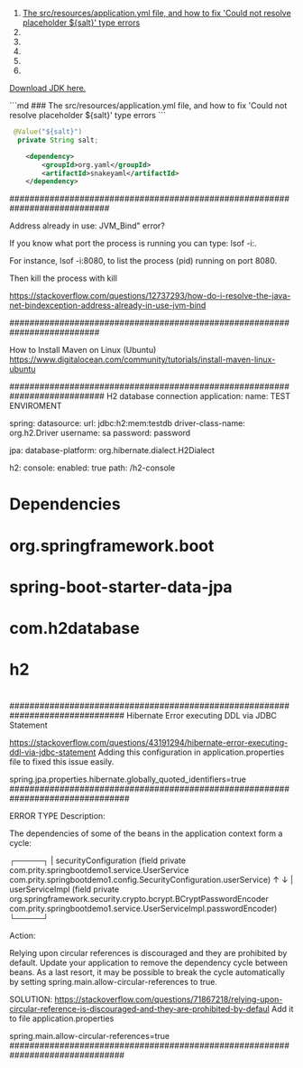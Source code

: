 <ol>
    <li> 
        <a href="#1">
        The src/resources/application.yml file, and how to fix 'Could not resolve placeholder ${salt}' type errors
        </a>
    </li>
    <li></li>
    <li></li>
    <li></li>
    <li></li>
    <li></li>
</ol>

<a href="https://jdk.java.net/archive/">Download JDK here.</a>

<div id="1">
```md
    ### The src/resources/application.yml file, and how to fix 'Could not resolve placeholder ${salt}' type errors
```

```java
 @Value("${salt}")
  private String salt;
```

```xml
    <dependency>
        <groupId>org.yaml</groupId>
        <artifactId>snakeyaml</artifactId>
    </dependency>
```
</div>
############################################################################

Address already in use: JVM_Bind" error?
 
If you know what port the process is running you can type: lsof -i:<port>.

For instance, lsof -i:8080, to list the process (pid) running on port 8080.

Then kill the process with kill <pid>
 
 https://stackoverflow.com/questions/12737293/how-do-i-resolve-the-java-net-bindexception-address-already-in-use-jvm-bind

##########################################################################


How to Install Maven on Linux (Ubuntu)
 https://www.digitalocean.com/community/tutorials/install-maven-linux-ubuntu


###########################################################################
 H2 database connection
application:
  name: TEST ENVIROMENT
  
spring:
  datasource:
    url: jdbc:h2:mem:testdb
    driver-class-name: org.h2.Driver
    username: sa
    password: password
  
  jpa:
    database-platform: org.hibernate.dialect.H2Dialect
  
  h2:
    console:
      enabled: true
      path: /h2-console
      
# Dependencies
#    <dependency>
#      <groupId>org.springframework.boot</groupId>
#      <artifactId>spring-boot-starter-data-jpa</artifactId>
#    </dependency>
#    
#    <dependency>
#      <groupId>com.h2database</groupId>
#      <artifactId>h2</artifactId>
#    </dependency>
###############################################################################
Hibernate Error executing DDL via JDBC Statement

https://stackoverflow.com/questions/43191294/hibernate-error-executing-ddl-via-jdbc-statement
Adding this configuration in application.properties file to fixed this issue easily.

spring.jpa.properties.hibernate.globally_quoted_identifiers=true
################################################################################

ERROR TYPE
Description:

The dependencies of some of the beans in the application context form a cycle:

┌─────┐
|  securityConfiguration (field private com.prity.springbootdemo1.service.UserService com.prity.springbootdemo1.config.SecurityConfiguration.userService)
↑     ↓
|  userServiceImpl (field private org.springframework.security.crypto.bcrypt.BCryptPasswordEncoder com.prity.springbootdemo1.service.UserServiceImpl.passwordEncoder)
└─────┘


Action:

Relying upon circular references is discouraged and they are prohibited by default. Update your application to remove the dependency cycle between beans. As a last resort, it may be possible to break the cycle automatically by setting spring.main.allow-circular-references to true.


SOLUTION:
https://stackoverflow.com/questions/71867218/relying-upon-circular-reference-is-discouraged-and-they-are-prohibited-by-defaul
Add it to file application.properties

spring.main.allow-circular-references=true
###############################################################################





